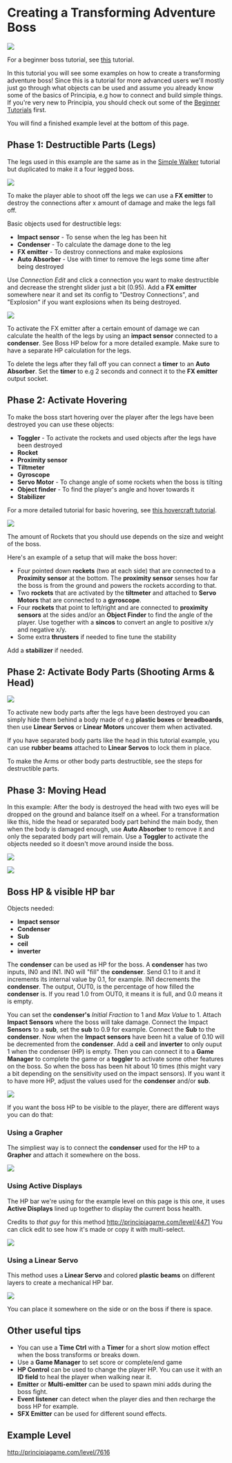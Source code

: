 # Creating a Transforming Adventure Boss
![](https://i.imgur.com/tO4WXCl.png)

For a beginner boss tutorial, see [this](Creating_A_Simple_Adventure_Boss) tutorial.

In this tutorial you will see some examples on how to create a transforming adventure boss! Since this is a tutorial for more advanced users we'll mostly just go through what objects can be used and assume you already know some of the basics of Principia, e.g how to connect and build simple things. If you're very new to Principia, you should check out some of the [Beginner Tutorials](Tutorials#Beginner_Tutorials) first.

You will find a finished example level at the bottom of this page.

## Phase 1: Destructible Parts (Legs)
The legs used in this example are the same as in the [Simple Walker](Creating_A_Simple_Walker) tutorial but duplicated to make it a four legged boss.

![](https://i.imgur.com/lXQk4Qg.png)

To make the player able to shoot off the legs we can use a **FX emitter** to destroy the connections after x amount of damage and make the legs fall off.

Basic objects used for destructible legs:
* **Impact sensor** - To sense when the leg has been hit
* **Condenser** - To calculate the damage done to the leg
* **FX emitter** -  To destroy connections and make explosions
* **Auto Absorber** - Use with timer to remove the legs some time after being destroyed

Use *Connection Edit* and click a connection you want to make destructible and decrease the strenght slider just a bit (0.95). Add a **FX emitter** somewhere near it and set its config to "Destroy Connections", and "Explosion" if you want explosions when its being destroyed.

![](https://i.imgur.com/pWIeRG5.png)

To activate the FX emitter after a certain emount of damage we can calculate the health of the legs by using an **impact sensor** connected to a **condenser**. See Boss HP below for a more detailed example. Make sure to have a separate HP calculation for the legs.

To delete the legs after they fall off you can connect a **timer** to an **Auto Absorber**. Set the **timer** to e.g 2 seconds and connect it to the **FX emitter** output socket.

## Phase 2: Activate Hovering
To make the boss start hovering over the player after the legs have been destroyed you can use these objects:

* **Toggler** - To activate the rockets and used objects after the legs have been destroyed
* **Rocket**
* **Proximity sensor**
* **Tiltmeter**
* **Gyroscope**
* **Servo Motor** - To change angle of some rockets when the boss is tilting
* **Object finder** - To find the player's angle and hover towards it
* **Stabilizer**

For a more detailed tutorial for basic hovering, see [this hovercraft tutorial](Building_A_Hovercraft).

![](https://i.imgur.com/i8o0d54.png)

The amount of Rockets that you should use depends on the size and weight of the boss.

Here's an example of a setup that will make the boss hover:
* Four pointed down **rockets** (two at each side) that are connected to a **Proximity sensor** at the bottom. The **proximity sensor** senses how far the boss is from the ground and powers the rockets according to that.
* Two **rockets** that are activated by the **tiltmeter** and attached to **Servo Motors** that are connected to a **gyroscope**.
* Four **rockets** that point to left/right and are connected to **proximity sensors** at the sides and/or an **Object Finder** to find the angle of the player. Use together with a **sincos** to convert an angle to positive x/y and negative x/y.
* Some extra **thrusters** if needed to fine tune the stability

Add a **stabilizer** if needed.

## Phase 2: Activate Body Parts (Shooting Arms & Head)
![](https://i.imgur.com/F0J1lzi.png)

To activate new body parts after the legs have been destroyed you can simply hide them behind a body made of e.g **plastic boxes** or **breadboards**, then use **Linear Servos** or **Linear Motors** uncover them when activated.

If you have separated body parts like the head in this tutorial example, you can use **rubber beams** attached to **Linear Servos** to lock them in place.

To make the Arms or other body parts destructible, see the steps for destructible parts.

## Phase 3: Moving Head
In this example: After the body is destroyed the head with two eyes will be dropped on the ground and balance itself on a wheel. For a transformation like this, hide the head or separated body part behind the main body, then when the body is damaged enough, use **Auto Absorber** to remove it and only the separated body part will remain. Use a **Toggler** to activate the objects needed so it doesn't move around inside the boss.

![](https://i.imgur.com/BBz3IHF.png)

![](https://i.imgur.com/eHLJReo.png)

## Boss HP & visible HP bar
Objects needed:
* **Impact sensor**
* **Condenser**
* **Sub**
* **ceil**
* **inverter**

The **condenser** can be used as HP for the boss. A **condenser** has two inputs, IN0 and IN1. IN0 will "fill" the **condenser**. Send 0.1 to it and it increments its internal value by 0.1, for example. IN1 decrements the **condenser**. The output, OUT0, is the percentage of how filled the **condenser** is. If you read 1.0 from OUT0, it means it is full, and 0.0 means it is empty.

You can set the **condenser's** *Initial Fraction* to 1 and *Max Value* to 1. Attach **Impact Sensors** where the boss will take damage. Connect the Impact **Sensors** to a **sub**, set the **sub** to 0.9 for example. Connect the **Sub** to the **condenser**. Now when the **Impact sensors** have been hit a value of 0.10 will be decremented from the **condenser**. Add a **ceil** and **inverter** to only ouput 1 when the condenser (HP) is empty. Then you can connect it to a **Game Manager** to complete the game or a **toggler** to activate some other features on the boss. So when the boss has been hit about 10 times (this might vary a bit depending on the sensitivity used on the impact sensors). If you want it to have more HP, adjust the values used for the **condenser** and/or **sub**.

![](https://i.imgur.com/h4mXO6m.png)

If you want the boss HP to be visible to the player, there are different ways you can do that:

### Using a Grapher
The simpliest way is to connect the **condenser** used for the HP to a **Grapher** and attach it somewhere on the boss.

![](https://i.imgur.com/JzBvFRH.png)

### Using Active Displays
The HP bar we're using for the example level on this page is this one, it uses **Active Displays** lined up together to display the current boss health.

Credits to *that guy* for this method http://principiagame.com/level/4471 You can click edit to see how it's made or copy it with multi-select.

![](https://i.imgur.com/rrBSLIE.png)

### Using a Linear Servo
This method uses a **Linear Servo** and colored **plastic beams** on different layers to create a mechanical HP bar.

![](https://i.imgur.com/9Hnf4FN.png)

You can place it somewhere on the side or on the boss if there is space.

## Other useful tips
* You can use a **Time Ctrl** with a **Timer** for a short slow motion effect when the boss transforms or breaks down.
* Use a **Game Manager** to set score or complete/end game
* **HP Control** can be used to change the player HP. You can use it with an **ID field** to heal the player when walking near it.
* **Emitter** or **Multi-emitter** can be used to spawn mini adds during the boss fight.
* **Event listener** can detect when the player dies and then recharge the boss HP for example.
* **SFX Emitter** can be used for different sound effects.

## Example Level
http://principiagame.com/level/7616